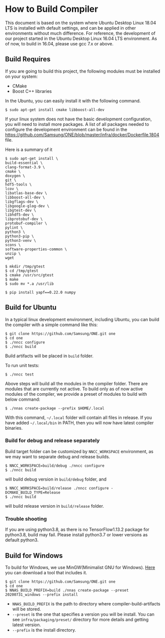 # How to Build Compiler

This document is based on the system where Ubuntu Desktop Linux 18.04 LTS is installed with default
settings, and can be applied in other environments without much difference. For reference, the
development of our project started in the Ubuntu Desktop Linux 16.04 LTS environment.
As of now, to build in 16.04, please use gcc 7.x or above.

## Build Requires

If you are going to build this project, the following modules must be installed on your system:

- CMake
- Boost C++ libraries

In the Ubuntu, you can easily install it with the following command.

```
$ sudo apt-get install cmake libboost-all-dev
```

If your linux system does not have the basic development configuration, you will need to install
more packages. A list of all packages needed to configure the development environment can be found
in the https://github.com/Samsung/ONE/blob/master/infra/docker/Dockerfile.1804 file.

Here is a summary of it

```
$ sudo apt-get install \
build-essential \
clang-format-3.9 \
cmake \
doxygen \
git \
hdf5-tools \
lcov \
libatlas-base-dev \
libboost-all-dev \
libgflags-dev \
libgoogle-glog-dev \
libgtest-dev \
libhdf5-dev \
libprotobuf-dev \
protobuf-compiler \
pylint \
python3 \
python3-pip \
python3-venv \
scons \
software-properties-common \
unzip \
wget

$ mkdir /tmp/gtest
$ cd /tmp/gtest
$ cmake /usr/src/gtest
$ make
$ sudo mv *.a /usr/lib

$ pip install yapf==0.22.0 numpy
```

## Build for Ubuntu

In a typical linux development environment, including Ubuntu, you can build the compiler with a
simple command like this:

```
$ git clone https://github.com/Samsung/ONE.git one
$ cd one
$ ./nncc configure
$ ./nncc build
```
Build artifacts will be placed in `build` folder.

To run unit tests:
```
$ ./nncc test
```

Above steps will build all the modules in the compiler folder. There are modules that are currently
not active. To build only as of now active modules of the compiler, we provide a preset of modules
to build with below command:
```
$ ./nnas create-package --prefix $HOME/.local
```

With this command, `~/.local` folder will contain all files in release.
If you have added `~/.local/bin` in PATH, then you will now have latest compiler binaries.

### Build for debug and release separately

Build target folder can be customized by `NNCC_WORKSPACE` environment, as we may want to separate
debug and release builds.

```
$ NNCC_WORKSPACE=build/debug ./nncc configure
$ ./nncc build
```
will build debug version in `build/debug` folder, and

```
$ NNCC_WORKSPACE=build/release ./nncc configure -DCMAKE_BUILD_TYPE=Release
$ ./nncc build
```
will build release version in `build/release` folder.

### Trouble shooting

If you are using python3.8, as there is no TensorFlow1.13.2 package for python3.8, build may fail.
Please install python3.7 or lower versions as default python3.

## Build for Windows

To build for Windows, we use MinGW(Minimalist GNU for Windows). [Here](https://github.com/git-for-windows/build-extra/releases) you can download a tool that includes it.

```
$ git clone https://github.com/Samsung/ONE.git one
$ cd one
$ NNAS_BUILD_PREFIX=build ./nnas create-package --preset 20200731_windows --prefix install
```

- `NNAS_BUILD_PREFIX` is the path to directory where compiler-build-artifacts will be stored.
- `--preset` is the one that specifies a version you will be install. You can see `infra/packaging/preset/` directory for more details and getting latest version.
- `--prefix` is the install directory.

